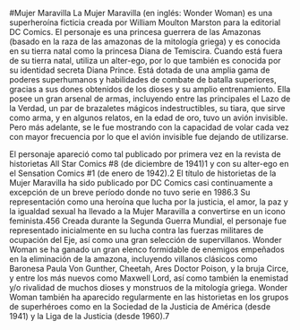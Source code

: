 #Mujer Maravilla
La Mujer Maravilla (en inglés: Wonder Woman) es una superheroína ficticia creada por William Moulton Marston para la editorial DC Comics. El personaje es una princesa guerrera de las Amazonas (basado en la raza de las amazonas de la mitología griega) y es conocida en su tierra natal como la princesa Diana de Temiscira. Cuando está fuera de su tierra natal, utiliza un alter-ego, por lo que también es conocida por su identidad secreta Diana Prince. Está dotada de una amplia gama de poderes superhumanos y habilidades de combate de batalla superiores, gracias a sus dones obtenidos de los dioses y su amplio entrenamiento. Ella posee un gran arsenal de armas, incluyendo entre las principales el Lazo de la Verdad, un par de brazaletes mágicos indestructibles, su tiara, que sirve como arma, y en algunos relatos, en la edad de oro, tuvo un avión invisible. Pero más adelante, se le fue mostrando con la capacidad de volar cada vez con mayor frecuencia por lo que el avión invisible fue dejando de utilizarse.

El personaje apareció como tal publicado por primera vez en la revista de historietas All Star Comics #8 (de diciembre de 1941)1​ y con su alter-ego en el Sensation Comics #1 (de enero de 1942).2​ El título de historietas de la Mujer Maravilla ha sido publicado por DC Comics casi continuamente a excepción de un breve período donde no tuvo serie en 1986.3​ Su representación como una heroína que lucha por la justicia, el amor, la paz y la igualdad sexual ha llevado a la Mujer Maravilla a convertirse en un icono feminista.4​5​6​ Creada durante la Segunda Guerra Mundial, el personaje fue representado inicialmente en su lucha contra las fuerzas militares de ocupación del Eje, así como una gran selección de supervillanos. Wonder Woman se ha ganado un gran elenco formidable de enemigos empeñados en la eliminación de la amazona, incluyendo villanos clásicos como Baronesa Paula Von Gunther, Cheetah, Ares Doctor Poison, y la bruja Circe, y entre los más nuevos como Maxwell Lord, así como también la enemistad y/o rivalidad de muchos dioses y monstruos de la mitología griega. Wonder Woman también ha aparecido regularmente en las historietas en los grupos de superhéroes como en la Sociedad de la Justicia de América (desde 1941) y la Liga de la Justicia (desde 1960).7
